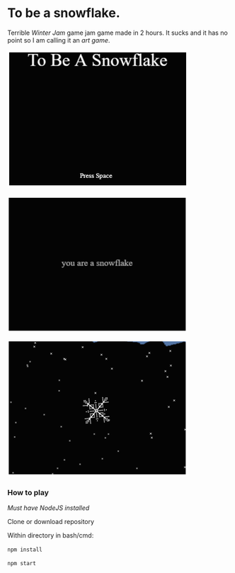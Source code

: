 # To be a snowflake.
Terrible *Winter Jam* game jam game made in 2 hours. It sucks and it has no point so I am calling it an *art game*.

![title](docs/images/title.png)

![intro](docs/images/intro.png)

![game](docs/images/game.png)


### How to play

*Must have NodeJS installed*
 
 Clone or download repository
 
 Within directory in bash/cmd:
 
 `npm install`
 
 `npm start`
